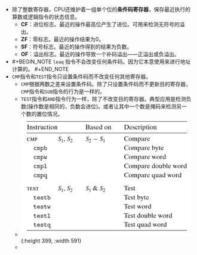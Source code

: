 - 除了整数寄存器，CPU还维护着一组单个位的**条件码寄存器**，保存最近执行的算数或逻辑指令的状态信息。
	- **CF**：进位标志。最近的操作最高位产生了进位。可用来检测无符号的溢出。
	- **ZF**：零标志。最近的操作结果为0。
	- **SF**：符号标志。最近的操作得到的结果为负数。
	- **OF**：溢出标志。最近的操作导致一个补码溢出——正溢出或负溢出。
- #+BEGIN_NOTE
  `leaq` 指令不会改变任何条件码。因为它本意使用来进行地址计算的。
  #+END_NOTE
- `CMP`指令和`TEST`指令只设置条件码而不改变任何其他寄存器。
	- `CMP`根据两数之差来设置条件码。除了只设置条件码而不更新目的寄存器，`CMP`指令和`SUB`指令的行为是一样的。
	- `TEST`指令和`AND`指令行为一样，除了不改变目的寄存器。典型应用是检测负数(操作数是相同的，负数会进位)。或者让其中一个数是掩码来检测另一个数的置位情况。
	- ![image.png](../assets/image_1653279903316_0.png){:height 399, :width 591}
	-